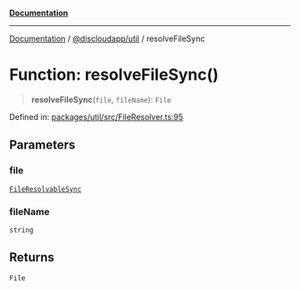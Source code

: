 [**Documentation**](../../../README.md)

***

[Documentation](../../../packages.md) / [@discloudapp/util](../README.md) / resolveFileSync

# Function: resolveFileSync()

> **resolveFileSync**(`file`, `fileName`): `File`

Defined in: [packages/util/src/FileResolver.ts:95](https://github.com/discloud/discloud.app/blob/e06d08869d94db25520cbe5fdcc3cdbc242fb0cb/packages/util/src/FileResolver.ts#L95)

## Parameters

### file

[`FileResolvableSync`](../type-aliases/FileResolvableSync.md)

### fileName

`string`

## Returns

`File`
